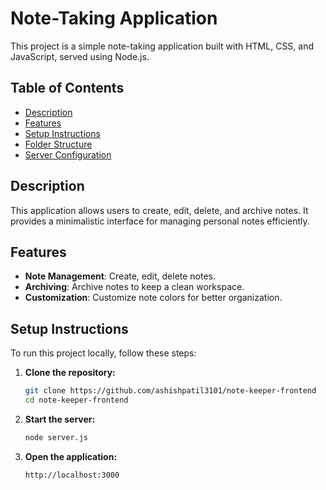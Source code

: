 # Note-Taking Application

This project is a simple note-taking application built with HTML, CSS, and JavaScript, served using Node.js.

## Table of Contents

- [Description](#description)
- [Features](#features)
- [Setup Instructions](#setup-instructions)
- [Folder Structure](#folder-structure)
- [Server Configuration](#server-configuration)

## Description

This application allows users to create, edit, delete, and archive notes. It provides a minimalistic interface for managing personal notes efficiently.

## Features

- **Note Management**: Create, edit, delete notes.
- **Archiving**: Archive notes to keep a clean workspace.
- **Customization**: Customize note colors for better organization.

## Setup Instructions

To run this project locally, follow these steps:

1. **Clone the repository:**

   ```bash
   git clone https://github.com/ashishpatil3101/note-keeper-frontend
   cd note-keeper-frontend

2. **Start the server:**
   ```bash
   node server.js

2. **Open the application:**
   ```bash
   http://localhost:3000
